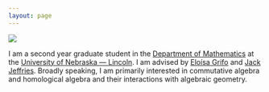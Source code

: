 ```yaml
---
layout: page
---
```


![](https://github.com/user-attachments/assets/bc0f154b-0110-4c8a-bf6e-5d48ce0990d7)


I am a second year graduate student in the [Department of Mathematics](https://math.unl.edu) at the [University of Nebraska — Lincoln](https://www.unl.edu). I am advised by [Eloísa Grifo](https://eloisagrifo.github.io) and [Jack Jeffries](https://jack-jeffries.github.io). Broadly speaking, I am primarily interested in commutative algebra and homological algebra and their interactions with algebraic geometry. 
